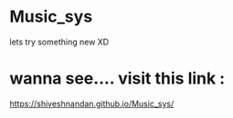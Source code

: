 # Music_sys
lets try something new XD
# wanna see.... visit this link :
https://shiveshnandan.github.io/Music_sys/
